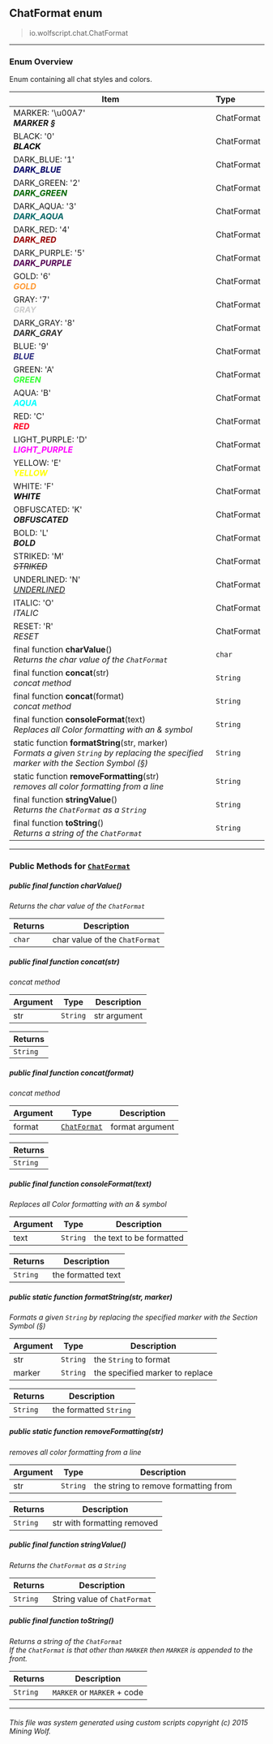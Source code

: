 ## ChatFormat __enum__

>io.wolfscript.chat.ChatFormat

---

### Enum Overview

Enum containing all chat styles and colors.

Item | Type   
--- | :--- 
MARKER: '\u00A7'<br> _<b>MARKER §</b>_ | ChatFormat
BLACK: '0'<br> _<FONT COLOR=000000><b>BLACK</b></FONT>_ | ChatFormat
DARK_BLUE: '1'<br> _<font color="000066"><b>DARK_BLUE</b></font>_ | ChatFormat
DARK_GREEN: '2'<br> _<font color="006600"><b>DARK_GREEN</b></font>_ | ChatFormat
DARK_AQUA: '3'<br> _<font color="006666"><b>DARK_AQUA</b></font>_ | ChatFormat
DARK_RED: '4'<br> _<font color="990000"><b>DARK_RED</b></font>_ | ChatFormat
DARK_PURPLE: '5'<br> _<font color="540054"><b>DARK_PURPLE</b></font>_ | ChatFormat
GOLD: '6'<br> _<font color="FF9933"><b>GOLD</b></font>_ | ChatFormat
GRAY: '7'<br> _<font color="CCCCCC"><b>GRAY</b></font>_ | ChatFormat
DARK_GRAY: '8'<br> _<font color="333333"><b>DARK_GRAY</b></font>_ | ChatFormat
BLUE: '9'<br> _<font color="2A2A7F"><b>BLUE</b></font>_ | ChatFormat
GREEN: 'A'<br> _<font color="33FF33"><b>GREEN</b></font>_ | ChatFormat
AQUA: 'B'<br> _<font color="00FFFF"><b>AQUA</b></font>_ | ChatFormat
RED: 'C'<br> _<font color="FF0022"><b>RED</b></font>_ | ChatFormat
LIGHT_PURPLE: 'D'<br> _<font color="FF00FF"><b>LIGHT_PURPLE</b></font>_ | ChatFormat
YELLOW: 'E'<br> _<font color="FFFF00"><b>YELLOW</b></font>_ | ChatFormat
WHITE: 'F'<br> _<font color="000000"><b>WHITE</b></font>_ | ChatFormat
OBFUSCATED: 'K'<br> _<b>OBFUSCATED</b>_ | ChatFormat
BOLD: 'L'<br> _<b>BOLD</b>_ | ChatFormat
STRIKED: 'M'<br> _<s>STRIKED</s>_ | ChatFormat
UNDERLINED: 'N'<br> _<u>UNDERLINED</u>_ | ChatFormat
ITALIC: 'O'<br> _<i>ITALIC</i>_ | ChatFormat
RESET: 'R'<br> _RESET_ | ChatFormat
final function __charValue__() <br> _Returns the char value of the `ChatFormat`_ | `char`
final function __concat__(str) <br> _concat method_ | `String`
final function __concat__(format) <br> _concat method_ | `String`
final function __consoleFormat__(text) <br> _Replaces all Color formatting with an & symbol_ | `String`
static function __formatString__(str, marker) <br> _Formats a given `String` by replacing the specified marker with the Section Symbol (§)_ | `String`
static function __removeFormatting__(str) <br> _removes all color formatting from a line_ | `String`
final function __stringValue__() <br> _Returns the `ChatFormat` as a `String`_ | `String`
final function __toString__() <br> _Returns a string of the `ChatFormat`_ | `String`



---


### Public Methods for [`ChatFormat`](ChatFormat.md)

##### <a id='charvalue'></a>public final function __charValue__()

_Returns the char value of the `ChatFormat`_

Returns | Description
--- | --- 
`char` | char value of the `ChatFormat`


##### <a id='concat'></a>public final function __concat__(str)

_concat method_

Argument | Type | Description  
--- | --- | --- 
str | `String` | str argument

Returns | 
--- | 
`String` |


##### <a id='concat'></a>public final function __concat__(format)

_concat method_

Argument | Type | Description  
--- | --- | --- 
format | [`ChatFormat`](ChatFormat.md) | format argument

Returns | 
--- | 
`String` |


##### <a id='consoleformat'></a>public final function __consoleFormat__(text)

_Replaces all Color formatting with an & symbol_

Argument | Type | Description  
--- | --- | --- 
text | `String` | the text to be formatted

Returns | Description
--- | --- 
`String` | the formatted text


##### <a id='formatstring'></a>public static function __formatString__(str, marker)

_Formats a given `String` by replacing the specified marker with the Section Symbol (§)_

Argument | Type | Description  
--- | --- | --- 
str | `String` | the `String` to format
marker | `String` | the specified marker to replace

Returns | Description
--- | --- 
`String` | the formatted `String`


##### <a id='removeformatting'></a>public static function __removeFormatting__(str)

_removes all color formatting from a line_

Argument | Type | Description  
--- | --- | --- 
str | `String` | the string to remove formatting from

Returns | Description
--- | --- 
`String` | str with formatting removed


##### <a id='stringvalue'></a>public final function __stringValue__()

_Returns the `ChatFormat` as a `String`_

Returns | Description
--- | --- 
`String` | String value of `ChatFormat`


##### <a id='tostring'></a>public final function __toString__()

_Returns a string of the `ChatFormat`<br> If the `ChatFormat` is that other than `MARKER` then `MARKER` is appended to the front._

Returns | Description
--- | --- 
`String` | `MARKER` or `MARKER` + code


---


###### This file was system generated using custom scripts copyright (c) 2015 Mining Wolf.
	


